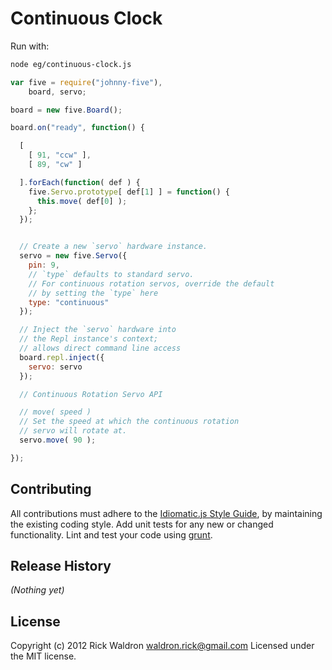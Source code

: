 # Continuous Clock

Run with:
```bash
node eg/continuous-clock.js
```


```javascript
var five = require("johnny-five"),
    board, servo;

board = new five.Board();

board.on("ready", function() {

  [
    [ 91, "ccw" ],
    [ 89, "cw" ]

  ].forEach(function( def ) {
    five.Servo.prototype[ def[1] ] = function() {
      this.move( def[0] );
    };
  });


  // Create a new `servo` hardware instance.
  servo = new five.Servo({
    pin: 9,
    // `type` defaults to standard servo.
    // For continuous rotation servos, override the default
    // by setting the `type` here
    type: "continuous"
  });

  // Inject the `servo` hardware into
  // the Repl instance's context;
  // allows direct command line access
  board.repl.inject({
    servo: servo
  });

  // Continuous Rotation Servo API

  // move( speed )
  // Set the speed at which the continuous rotation
  // servo will rotate at.
  servo.move( 90 );

});

```













## Contributing
All contributions must adhere to the [Idiomatic.js Style Guide](https://github.com/rwldrn/idiomatic.js),
by maintaining the existing coding style. Add unit tests for any new or changed functionality. Lint and test your code using [grunt](https://github.com/cowboy/grunt).

## Release History
_(Nothing yet)_

## License
Copyright (c) 2012 Rick Waldron <waldron.rick@gmail.com>
Licensed under the MIT license.

